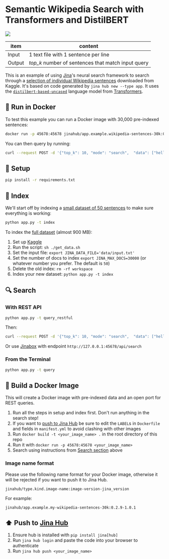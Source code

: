 # Semantic Wikipedia Search with Transformers and DistilBERT

![](https://docs.jina.ai/_images/jinabox-wikipedia.gif)

| item   | content                                          |
|--------|--------------------------------------------------|
| Input  | 1 text file with 1 sentence per line             |
| Output | *top_k* number of sentences that match input query |

This is an example of using [Jina](http://www.jina.ai)'s neural search framework to search through a [selection of individual Wikipedia sentences](https://www.kaggle.com/mikeortman/wikipedia-sentences) downloaded from Kaggle. It's based on code generated by `jina hub new --type app`. It uses the [`distilbert-based-uncased`](https://huggingface.co/distilbert-base-uncased) language model from [Transformers](https://huggingface.co).

## 🐳 Run in Docker

To test this example you can run a Docker image with 30,000 pre-indexed sentences:

```sh
docker run -p 45678:45678 jinahub/app.example.wikipedia-sentences-30k:0.2.9-1.0.1
```

You can then query by running:

```sh
curl --request POST -d '{"top_k": 10, "mode": "search",  "data": ["hello world"]}' -H 'Content-Type: application/json' 'http://0.0.0.0:45678/api/search'
```

## 🐍 Setup

```sh
pip install -r requirements.txt
```

## 📇 Index

We'll start off by indexing a [small dataset of 50 sentences](data/toy-input.txt) to make sure everything is working:

```sh
python app.py -t index
```

To index the [full dataset](https://www.kaggle.com/mikeortman/wikipedia-sentences) (almost 900 MB):

1. Set up [Kaggle](https://www.kaggle.com/docs/api#getting-started-installation-&-authentication)
2. Run the script: `sh ./get_data.sh`
3. Set the input file: `export JINA_DATA_FILE='data/input.txt'`
4. Set the number of docs to index `export JINA_MAX_DOCS=30000` (or whatever number you prefer. The default is `50`)
5. Delete the old index: `rm -rf workspace`
6. Index your new dataset: `python app.py -t index`

## 🔍 Search

### With REST API

```sh
python app.py -t query_restful
```

Then:

```sh
curl --request POST -d '{"top_k": 10, "mode": "search",  "data": ["hello world"]}' -H 'Content-Type: application/json' 'http://0.0.0.0:45678/api/search'
````

Or use [Jinabox](https://jina.ai/jinabox.js/) with endpoint `http://127.0.0.1:45678/api/search`

### From the Terminal

```sh
python app.py -t query
```

## 👷 Build a Docker Image

This will create a Docker image with pre-indexed data and an open port for REST queries.

1. Run all the steps in setup and index first. Don't run anything in the search step!
2. If you want to [push to Jina Hub](#push-to-jina-hub) be sure to edit the `LABEL`s in `Dockerfile` and fields in `manifest.yml` to avoid clashing with other images
3. Run `docker build -t <your_image_name> .` in the root directory of this repo
5. Run it with `docker run -p 45678:45678 <your_image_name>`
6. Search using instructions from [Search section](#search) above

### Image name format

Please use the following name format for your Docker image, otherwise it will be rejected if you want to push it to Jina Hub. 

```
jinahub/type.kind.image-name:image-version-jina_version
```

For example:

```
jinahub/app.example.my-wikipedia-sentences-30k:0.2.9-1.0.1
```

## ⬆️ Push to [Jina Hub](https://github.com/jina-ai/jina-hub)

1. Ensure hub is installed with `pip install jina[hub]`
2. Run `jina hub login` and paste the code into your browser to authenticate
3. Run `jina hub push <your_image_name>`
